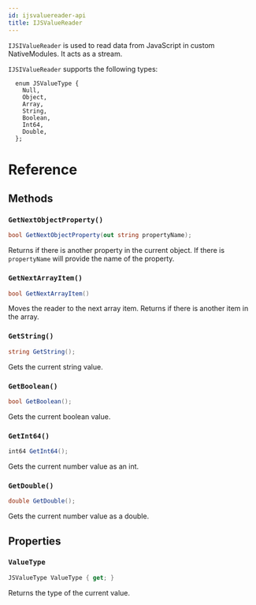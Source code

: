 ```yaml
---
id: ijsvaluereader-api
title: IJSValueReader
---
```


``IJSIValueReader`` is used to read data from JavaScript in custom NativeModules.  It acts as a stream.

``IJSIValueReader`` supports the following types:

```
  enum JSValueType {
    Null,
    Object,
    Array,
    String,
    Boolean,
    Int64,
    Double,
  };
```


# Reference

## Methods

### `GetNextObjectProperty()`

```csharp
bool GetNextObjectProperty(out string propertyName);
```

Returns if there is another property in the current object.  If there is ``propertyName`` will provide the name of the property.

### `GetNextArrayItem()`

```csharp
bool GetNextArrayItem()
```

Moves the reader to the next array item.  Returns if there is another item in the array.

### `GetString()`

```csharp
string GetString();
```

Gets the current string value.

### `GetBoolean()`

```csharp
bool GetBoolean();
```

Gets the current boolean value.

### `GetInt64()`

```csharp
int64 GetInt64();
```

Gets the current number value as an int.

### `GetDouble()`

```csharp
double GetDouble();
```

Gets the current number value as a double.


## Properties

### `ValueType`

```csharp
JSValueType ValueType { get; }
```

Returns the type of the current value.


<!--
namespace Microsoft.ReactNative {

  // Type of value read from JavaScript by IJSValueReader
  enum JSValueType {
    Null,
    Object,
    Array,
    String,
    Boolean,
    Int64,
    Double,
  };

  // Forward only reader for JSON like streams or trees.
  [webhosthidden]
  interface IJSValueReader {
    JSValueType ValueType { get; };
    Boolean GetNextObjectProperty(out String propertyName);
    Boolean GetNextArrayItem();
    String GetString();
    Boolean GetBoolean();
    Int64 GetInt64();
    Double GetDouble();
  }
} // namespace Microsoft.ReactNative -->
